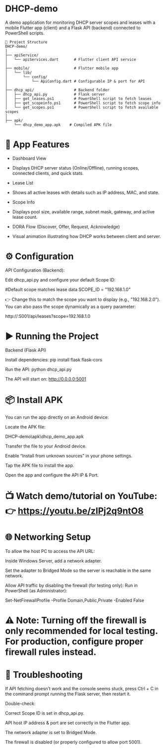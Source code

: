 # DHCP-demo

A demo application for monitoring DHCP server scopes and leases with a mobile Flutter app (client) and a Flask API (backend) connected to PowerShell scripts.

```plaintext
📂 Project Structure
DHCP-demo/
│
├── apiService/
│   └── apiServices.dart       # Flutter client API service
│
├── mobile/                    # Flutter mobile app
│   └── lib/
│       └── config/
│           └── ApiConfig.dart # Configurable IP & port for API
│
├── dhcp_api/                  # Backend folder
│   ├── dhcp_api.py            # Flask server
│   ├── get_leases.ps1         # PowerShell script to fetch leases
│   ├── get_scopeinfo.ps1      # PowerShell script to fetch scope info
│   └── get_scopes.ps1         # PowerShell script to fetch available scopes
│
├── apk/
    └── dhcp_demo_app.apk    # Compiled APK file
```

# 📱 App Features

- Dashboard View
+ Displays DHCP server status (Online/Offline), running scopes, connected clients, and quick stats.

- Lease List
+ Shows all active leases with details such as IP address, MAC, and state.

- Scope Info
+ Displays pool size, available range, subnet mask, gateway, and active lease count.

- DORA Flow (Discover, Offer, Request, Acknowledge)
+ Visual animation illustrating how DHCP works between client and server.

# ⚙️ Configuration
API Configuration (Backend):
  
Edit dhcp_api.py and configure your default Scope ID:

#Default scope matches lease data
SCOPE_ID = "192.168.1.0"


👉 Change this to match the scope you want to display (e.g., "192.168.2.0").
You can also pass the scope dynamically as a query parameter:

http://<server-ip>:5001/api/leases?scope=192.168.1.0


# ▶️ Running the Project

Backend (Flask API)

Install dependencies:
  pip install flask flask-cors
  
Run the API:
  python dhcp_api.py
  
The API will start on:
  http://0.0.0.0:5001

# 📦 Install APK

You can run the app directly on an Android device:

Locate the APK file:

DHCP-demo\apk\dhcp_demo_app.apk


Transfer the file to your Android device.

Enable “Install from unknown sources” in your phone settings.

Tap the APK file to install the app.

Open the app and configure the API IP & Port.

# 📺 Watch demo/tutorial on YouTube: 👉 https://youtu.be/zlPj2q9ntO8


# 🌐 Networking Setup

To allow the host PC to access the API URL:

Inside Windows Server, add a network adapter.

Set the adapter to Bridged Mode so the server is reachable in the same network.

Allow API traffic by disabling the firewall (for testing only):
Run in PowerShell (as Administrator):

Set-NetFirewallProfile -Profile Domain,Public,Private -Enabled False


# ⚠️ Note: Turning off the firewall is only recommended for local testing. For production, configure proper firewall rules instead.

# 🔧 Troubleshooting

If API fetching doesn’t work and the console seems stuck, press Ctrl + C in the command prompt running the Flask server, then restart it.

Double-check:

Correct Scope ID is set in dhcp_api.py.

API host IP address & port are set correctly in the Flutter app.

The network adapter is set to Bridged Mode.

The firewall is disabled (or properly configured to allow port 5001).
